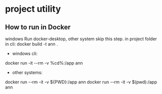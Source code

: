 # project utility

## How to run in Docker

windows Run docker-desktop, other system skip this step.
in project folder in cli:
docker build -t ann .

* windows cli:

docker run -it --rm -v %cd%:/app ann

* other systems:

docker run --rm -it -v ${PWD}:/app ann
docker run --rm -it -v $(pwd):/app ann


